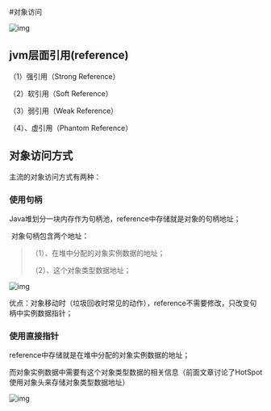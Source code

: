 #对象访问

![img](https://cdn.jsdelivr.net/gh/wp3355168/Typora-Picgo-Gitee/img/20210322123207.png)



## jvm层面引用(reference)

（1）强引用（Strong Reference）

（2）软引用（Soft Reference）

（3）弱引用（Weak Reference）

（4）、虚引用（Phantom Reference）



## 对象访问方式

主流的对象访问方式有两种：

### 使用句柄

Java堆划分一块内存作为句柄池，reference中存储就是对象的句柄地址；

​    对象句柄包含两个地址：

> ​    （1）、在堆中分配的对象实例数据的地址；
>
> ​    （2）、这个对象类型数据地址；  

![img](https://cdn.jsdelivr.net/gh/wp3355168/Typora-Picgo-Gitee/img/20210321193827.png)



​    优点：对象移动时（垃圾回收时常见的动作），reference不需要修改，只改变句柄中实例数据指针；        



### 使用直接指针

reference中存储就是在堆中分配的对象实例数据的地址；

​    而对象实例数据中需要有这个对象类型数据的相关信息（前面文章讨论了HotSpot使用对象头来存储对象类型数据地址）

![img](https://cdn.jsdelivr.net/gh/wp3355168/Typora-Picgo-Gitee/img/20210321193914.png)


